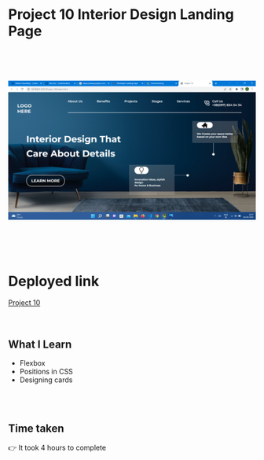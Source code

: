 # Project 10 Interior Design Landing Page

<br>
<br>
<br>

![Project 9](/project10.png)

<br>
<br>
<br>

# Deployed link

[Project 10](https://interior-design-page-project10.netlify.app/ "project link")
<br>
<br>
<br>

## What I Learn

* Flexbox
* Positions in CSS
* Designing cards

 <br>
 <br>

## Time taken 
👉 It took 4 hours to complete

